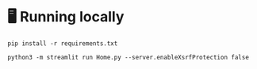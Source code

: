 # 🖥️ Running locally

```shell
pip install -r requirements.txt
```

```shell
python3 -m streamlit run Home.py --server.enableXsrfProtection false
```
